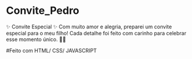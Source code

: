 # Convite_Pedro

✨ Convite Especial ✨
Com muito amor e alegria, preparei um convite especial para o meu filho! Cada detalhe foi feito com carinho para celebrar esse momento único. 💙🎉

#Feito com HTML/ CSS/ JAVASCRIPT 
